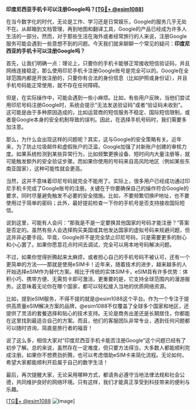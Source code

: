 **印度尼西亚手机卡可以注册Google吗？[[TG💪+ @esim1088](https://t.me/s/esim1088)]**

在当今数字化的时代，无论是工作、学习还是日常娱乐，Google的服务几乎无处不在。从邮箱到文档管理，再到地图和翻译工具，Google的产品已经成为许多人生活的一部分。然而，对于那些生活在海外或者经常旅行的人来说，注册Google服务可能会遇到一些意想不到的问题。今天我们就来聊聊一个常见的疑问：**印度尼西亚的手机卡可以注册Google吗？**

首先，让我们明确一点：理论上，只要你的手机卡能够正常接收短信验证码，并且网络连接稳定，那么使用印尼手机卡注册Google账号是完全可以的。Google在全球范围内都是开放注册的，只要你有合法的身份信息（比如护照或身份证），并且手机号码能正常使用，就不存在任何障碍。

但是，在实际操作中，可能会遇到一些小麻烦。比如，有些用户反映，当他们尝试用印尼号码注册Google时，系统会提示“无法发送验证码”或者“验证码未收到”。这可能是由于多种原因造成的，比如运营商的短信服务不稳定、国际短信限制，或者是Google本身的安全机制导致的误判。因此，在选择手机号码时，我们需要多加注意。

那么，为什么会出现这样的问题呢？其实，这与Google的安全策略有关。近年来，为了防止垃圾邮件和虚假账户的泛滥，Google加强了对新账户创建的审核力度。如果系统检测到某些异常行为，比如频繁更换设备、短时间内大量注册等，就可能触发额外的安全验证步骤。而如果你使用的号码来自高风险地区（例如某些东南亚国家），这种可能性就会更高。

当然，这并不意味着印尼号码就完全不能用了。实际上，很多用户已经成功通过印尼手机卡完成了Google账号的注册。关键在于你要确保自己的操作符合Google的要求，同时尽量避免触发不必要的安全措施。比如，不要频繁切换IP地址，也不要使用过于简单的密码；此外，最好提前检查一下你的手机号是否支持接收国际短信。

说到这里，可能有人会问：“那我是不是一定要换其他国家的号码才能注册？”答案是否定的。虽然有些人会选择购买美国或其他发达国家的虚拟号码来规避问题，但这并非必要手段。毕竟，Google并不是完全禁止印尼号码，只是需要更多的耐心和小心罢了。如果你愿意花点时间去调试，完全可以用本地号码解决问题。

不过，如果你觉得折腾起来太麻烦，或者担心自己的手机号码不被认可，还有一个更简单的方法——那就是使用eSIM卡！近年来，随着技术的进步，越来越多的人开始选择eSIM作为替代方案。相比于传统的实体SIM卡，eSIM具有许多优势：体积小巧、携带方便、无需剪卡即可激活，更重要的是，它支持全球范围内的漫游服务。这意味着无论你在哪个国家，都可以轻松接入当地的优质网络资源。

比如，提到eSIM服务，不得不提的就是@esim1088这个平台。作为一个专注于提供高质量eSIM解决方案的品牌，@esim1088不仅覆盖了全球多个国家和地区，还提供了灵活的套餐选择和贴心的技术支持。无论是商务出差还是长期居住，你都能在这里找到最适合自己的方案。而且，他们的客服团队非常专业，遇到任何问题都可以随时咨询，简直是旅行者的福音！

说了这么多，相信大家对“印度尼西亚手机卡能否注册Google”这个问题已经有了初步了解。总的来说，虽然存在一定难度，但只要方法得当，大多数人都能顺利完成注册。如果你不想费劲折腾，也可以考虑借助eSIM卡来简化流程。无论如何，希望大家都能顺利开启属于自己的数字生活！

最后，再次提醒大家，无论采用哪种方式，都请务必遵守当地法律法规和社会公德，共同维护良好的网络环境。只有这样，我们才能真正享受到科技带来的便利与乐趣。

[[TG💪+ @esim1088](https://t.me/s/esim1088) ![Image](https://i.postimg.cc/4NQfJmqS/Snipaste-2025-05-13-00-14-12.png)]